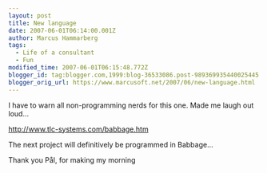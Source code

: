 ```yaml
---
layout: post
title: New language
date: 2007-06-01T06:14:00.001Z
author: Marcus Hammarberg
tags:
  - Life of a consultant
  - Fun
modified_time: 2007-06-01T06:15:48.772Z
blogger_id: tag:blogger.com,1999:blog-36533086.post-989369935440025445
blogger_orig_url: https://www.marcusoft.net/2007/06/new-language.html
---
```


I have to warn all non-programming nerds for this one. Made me laugh out
loud...

<http://www.tlc-systems.com/babbage.htm>

The next project will definitively be programmed in
Babbage...

Thank you Pål, for making my morning
